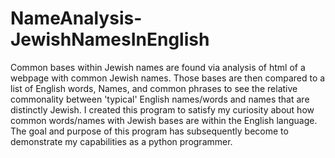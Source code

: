 # NameAnalysis-JewishNamesInEnglish
Common bases within Jewish names are found via analysis of html of a webpage with common Jewish names. 
Those bases are then compared to a list of English words, Names, and common phrases to see the relative commonality between 'typical' English names/words and names that are distinctly Jewish. 
I created this program to satisfy my curiosity about how common words/names with Jewish bases are within the English language. 
The goal and purpose of this program has subsequently become to demonstrate my capabilities as a python programmer.
